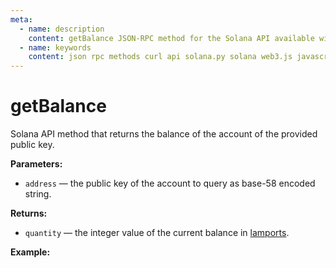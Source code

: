 ```yaml
---
meta:
  - name: description
    content: getBalance JSON-RPC method for the Solana API available with examples in Solana web3.js, Solana.py, and cURL.
  - name: keywords
    content: json rpc methods curl api solana.py solana web3.js javascript python solana 
---
```


# getBalance

Solana API method that returns the balance of the account of the provided public key. 

**Parameters:** 

* `address` — the public key of the account to query as base-58 encoded string.

**Returns:** 

* `quantity` — the integer value of the current balance in [lamports](https://docs.solana.com/introduction#what-are-sols).

**Example:**

<CodeSwitcher :languages="{js:'Solana web3.js', py:'Solana.py', cr:'cURL'}">
<template v-slot:js>

``` js
import { PublicKey, Connection } from "@solana/web3.js"

const nodeUrl = "CHAINSTACK_NODE_URL"
const publicKey = new PublicKey(
  "HSH3LftAhgNEQmpNRuE1ghnbqVHsxt8edvid1zdLxH5C"
);

(async () => {  
  const connect = new Connection(nodeUrl);
  console.log(await connect.getBalance(publicKey))
})()
```

</template>
<template v-slot:py>

``` py
from solana.rpc.api import Client
from solana.publickey import PublicKey

web3 = Client('CHAINSTACK_NODE_URL')

print(web3.get_balance(PublicKey('HSH3LftAhgNEQmpNRuE1ghnbqVHsxt8edvid1zdLxH5C')))
```

</template>
<template v-slot:cr>

``` sh
curl -X POST "CHAINSTACK_NODE_URL" \
  -H "Content-Type: application/json" \
  --data '{"jsonrpc":"2.0", "id":1, "method":"getBalance", "params":["HSH3LftAhgNEQmpNRuE1ghnbqVHsxt8edvid1zdLxH5C"]}'
```

</template>
</CodeSwitcher>